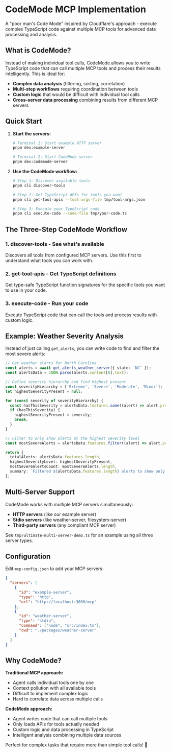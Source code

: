 # CodeMode MCP Implementation

A "poor man's Code Mode" inspired by Cloudflare's approach - execute complex TypeScript code against multiple MCP tools for advanced data processing and analysis.

## What is CodeMode?

Instead of making individual tool calls, CodeMode allows you to write TypeScript code that can call multiple MCP tools and process their results intelligently. This is ideal for:

- **Complex data analysis** (filtering, sorting, correlation)
- **Multi-step workflows** requiring coordination between tools
- **Custom logic** that would be difficult with individual tool calls
- **Cross-server data processing** combining results from different MCP servers

## Quick Start

1. **Start the servers:**

   ```bash
   # Terminal 1: Start example HTTP server
   pnpm dev:example-server

   # Terminal 2: Start CodeMode server
   pnpm dev:codemode-server
   ```

2. **Use the CodeMode workflow:**

   ```bash
   # Step 1: Discover available tools
   pnpm cli discover-tools

   # Step 2: Get TypeScript APIs for tools you want
   pnpm cli get-tool-apis --tool-args-file tmp/tool-args.json

   # Step 3: Execute your TypeScript code
   pnpm cli execute-code --code-file tmp/your-code.ts
   ```

## The Three-Step CodeMode Workflow

### 1. **discover-tools** - See what's available

Discovers all tools from configured MCP servers. Use this first to understand what tools you can work with.

### 2. **get-tool-apis** - Get TypeScript definitions

Get type-safe TypeScript function signatures for the specific tools you want to use in your code.

### 3. **execute-code** - Run your code

Execute TypeScript code that can call the tools and process results with custom logic.

## Example: Weather Severity Analysis

Instead of just calling `get_alerts`, you can write code to find and filter the most severe alerts:

```typescript
// Get weather alerts for North Carolina
const alerts = await get_alerts_weather_server({ state: 'NC' });
const alertsData = JSON.parse(alerts.content[0].text);

// Define severity hierarchy and find highest present
const severityHierarchy = ['Extreme', 'Severe', 'Moderate', 'Minor'];
let highestSeverityPresent = null;

for (const severity of severityHierarchy) {
  const hasThisSeverity = alertsData.features.some((alert) => alert.properties.severity === severity);
  if (hasThisSeverity) {
    highestSeverityPresent = severity;
    break;
  }
}

// Filter to only show alerts at the highest severity level
const mostSevereAlerts = alertsData.features.filter((alert) => alert.properties.severity === highestSeverityPresent);

return {
  totalAlerts: alertsData.features.length,
  highestSeverityLevel: highestSeverityPresent,
  mostSevereAlertsCount: mostSevereAlerts.length,
  summary: `Filtered ${alertsData.features.length} alerts to show only ${mostSevereAlerts.length} at "${highestSeverityPresent}" severity`,
};
```

## Multi-Server Support

CodeMode works with multiple MCP servers simultaneously:

- **HTTP servers** (like our example server)
- **Stdio servers** (like weather-server, filesystem-server)
- **Third-party servers** (any compliant MCP server)

See `tmp/ultimate-multi-server-demo.ts` for an example using all three server types.

## Configuration

Edit `mcp-config.json` to add your MCP servers:

```json
{
  "servers": [
    {
      "id": "example-server",
      "type": "http",
      "url": "http://localhost:3000/mcp"
    },
    {
      "id": "weather-server",
      "type": "stdio",
      "command": ["node", "src/index.ts"],
      "cwd": "./packages/weather-server"
    }
  ]
}
```

## Why CodeMode?

**Traditional MCP approach:**

- Agent calls individual tools one by one
- Context pollution with all available tools
- Difficult to implement complex logic
- Hard to correlate data across multiple calls

**CodeMode approach:**

- Agent writes code that can call multiple tools
- Only loads APIs for tools actually needed
- Custom logic and data processing in TypeScript
- Intelligent analysis combining multiple data sources

Perfect for complex tasks that require more than simple tool calls! 🚀
